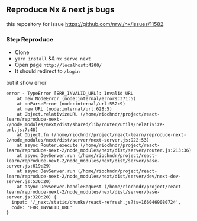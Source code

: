 
## Reproduce Nx & next js bugs

this repository for issue https://github.com/nrwl/nx/issues/11582.

### Step Reproduce

- Clone
- `yarn install` && `nx serve next`
- Open page `http://localhost:4200/`
- It should redirect to `/login`

but it show error 
```
error - TypeError [ERR_INVALID_URL]: Invalid URL
    at new NodeError (node:internal/errors:371:5)
    at onParseError (node:internal/url:552:9)
    at new URL (node:internal/url:628:5)
    at Object.relativizeURL (/home/riochndr/project/react-learn/reproduce-next-2/node_modules/next/dist/shared/lib/router/utils/relativize-url.js:7:48)
    at Object.fn (/home/riochndr/project/react-learn/reproduce-next-2/node_modules/next/dist/server/next-server.js:922:53)
    at async Router.execute (/home/riochndr/project/react-learn/reproduce-next-2/node_modules/next/dist/server/router.js:213:36)
    at async DevServer.run (/home/riochndr/project/react-learn/reproduce-next-2/node_modules/next/dist/server/base-server.js:619:29)
    at async DevServer.run (/home/riochndr/project/react-learn/reproduce-next-2/node_modules/next/dist/server/dev/next-dev-server.js:536:20)
    at async DevServer.handleRequest (/home/riochndr/project/react-learn/reproduce-next-2/node_modules/next/dist/server/base-server.js:320:20) {
  input: '/_next/static/chunks/react-refresh.js?ts=1660469080724',
  code: 'ERR_INVALID_URL'
}
```